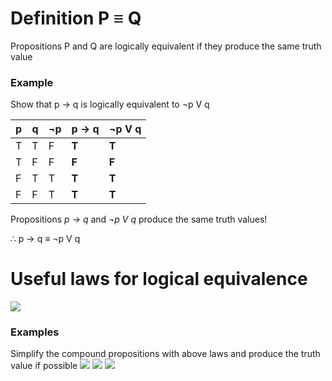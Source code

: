 # Definition P ≡ Q
Propositions P and Q are logically equivalent if they produce the same truth value

### Example
Show that p → q is logically equivalent to ¬p V q

| p | q | ¬p | p → q | ¬p V q |
|---|---|----|----|--------|
| T | T | F | **T** | **T** | 
| T | F | F | **F** | **F** | 
| F | T | T | **T** | **T** | 
| F | F | T | **T** | **T** |

Propositions _p → q_ and _¬p V q_ produce the same truth values!

∴ p → q ≡ ¬p V q

# Useful laws for logical equivalence
![](https://github.com/jongwoojeff/DiscreteMathematics/blob/master/images/laws.png)

### Examples
Simplify the compound propositions with above laws and produce the truth value if possible
![](https://github.com/jongwoojeff/DiscreteMathematics/blob/master/images/law-1.png)
![](https://github.com/jongwoojeff/DiscreteMathematics/blob/master/images/law-2.png)
![](https://github.com/jongwoojeff/DiscreteMathematics/blob/master/images/law-3.png)

